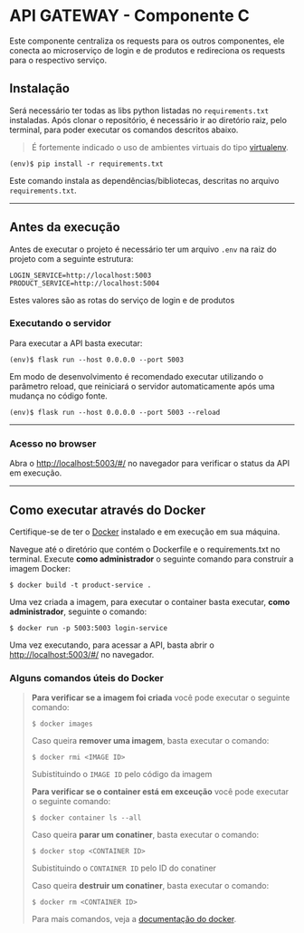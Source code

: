 # API GATEWAY - Componente C

Este componente centraliza os requests para os outros componentes, ele conecta ao microserviço de login e de produtos e redireciona os requests para o respectivo serviço.

## Instalação

Será necessário ter todas as libs python listadas no `requirements.txt` instaladas.
Após clonar o repositório, é necessário ir ao diretório raiz, pelo terminal, para poder executar os comandos descritos abaixo.

> É fortemente indicado o uso de ambientes virtuais do tipo [virtualenv](https://virtualenv.pypa.io/en/latest/installation.html).

```
(env)$ pip install -r requirements.txt
```

Este comando instala as dependências/bibliotecas, descritas no arquivo `requirements.txt`.

---

## Antes da execução

Antes de executar o projeto é necessário ter um arquivo `.env` na raiz do projeto com a seguinte estrutura:

```
LOGIN_SERVICE=http://localhost:5003
PRODUCT_SERVICE=http://localhost:5004
```

Estes valores são as rotas do serviço de login e de produtos

### Executando o servidor

Para executar a API basta executar:

```
(env)$ flask run --host 0.0.0.0 --port 5003
```

Em modo de desenvolvimento é recomendado executar utilizando o parâmetro reload, que reiniciará o servidor
automaticamente após uma mudança no código fonte.

```
(env)$ flask run --host 0.0.0.0 --port 5003 --reload
```

---

### Acesso no browser

Abra o [http://localhost:5003/#/](http://localhost:5003/#/) no navegador para verificar o status da API em execução.

---

## Como executar através do Docker

Certifique-se de ter o [Docker](https://docs.docker.com/engine/install/) instalado e em execução em sua máquina.

Navegue até o diretório que contém o Dockerfile e o requirements.txt no terminal.
Execute **como administrador** o seguinte comando para construir a imagem Docker:

```
$ docker build -t product-service .
```

Uma vez criada a imagem, para executar o container basta executar, **como administrador**, seguinte o comando:

```
$ docker run -p 5003:5003 login-service
```

Uma vez executando, para acessar a API, basta abrir o [http://localhost:5003/#/](http://localhost:5003/#/) no navegador.

### Alguns comandos úteis do Docker

> **Para verificar se a imagem foi criada** você pode executar o seguinte comando:
>
> ```
> $ docker images
> ```
>
> Caso queira **remover uma imagem**, basta executar o comando:
>
> ```
> $ docker rmi <IMAGE ID>
> ```
>
> Subistituindo o `IMAGE ID` pelo código da imagem
>
> **Para verificar se o container está em exceução** você pode executar o seguinte comando:
>
> ```
> $ docker container ls --all
> ```
>
> Caso queira **parar um conatiner**, basta executar o comando:
>
> ```
> $ docker stop <CONTAINER ID>
> ```
>
> Subistituindo o `CONTAINER ID` pelo ID do conatiner
>
> Caso queira **destruir um conatiner**, basta executar o comando:
>
> ```
> $ docker rm <CONTAINER ID>
> ```
>
> Para mais comandos, veja a [documentação do docker](https://docs.docker.com/engine/reference/run/).
